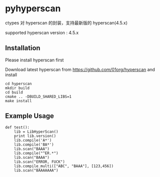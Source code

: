# pyhyperscan

ctypes 对 hyperscan 的封装，支持最新版的 hyperscan(4.5.x)

supported hyperscan version : 4.5.x

## Installation

Please install hyperscan first

Download latest hyperscan from https://github.com/01org/hyperscan and install

~~~
cd hyperscan
mkdir build
cd build
cmake .. -DBUILD_SHARED_LIBS=1
make install
~~~

## Example Usage

```
def test():
    lib = LibHyperScan()
    print lib.version()
    lib.compile('A*')
    lib.compile('BA*')
    lib.scan("BAAA")
    lib.compile("^ER.*")
    lib.scan("BAAA")
    lib.scan("ERROR, FUCK")
    lib.compile_multi(["ABC", "BAAA"], [123,456])
    lib.scan("BAAAAAAA")
```
